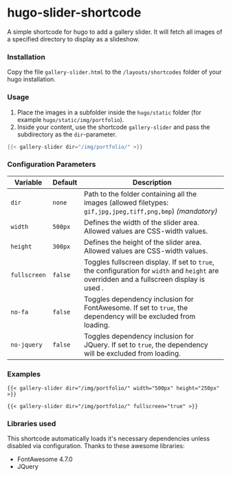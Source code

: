 # hugo-slider-shortcode
A simple shortcode for hugo to add a gallery slider. It will fetch all images of a specified directory to display as a slideshow.

### Installation
Copy the file `gallery-slider.html` to the `/layouts/shortcodes` folder of your hugo installation.

### Usage
1. Place the images in a subfolder inside the `hugo/static` folder (for example `hugo/static/img/portfolio`).
2. Inside your content, use the shortcode `gallery-slider` and pass the subdirectory as the `dir`-parameter.
```go
{{< gallery-slider dir="/img/portfolio/" >}}
```

### Configuration Parameters
| Variable | Default | Description |
| -------- | ------- | ----------- |
| `dir` | `none` | Path to the folder containing all the images (allowed filetypes: `gif,jpg,jpeg,tiff,png,bmp`) *(mandatory)* |
| `width` | `500px` | Defines the width of the slider area. Allowed values are CSS-width values. |
| `height` | `300px` | Defines the height of the slider area. Allowed values are CSS-width values. |
| `fullscreen` | `false` | Toggles fullscreen display. If set to `true`, the configuration for `width` and `height` are overridden and a fullscreen display is used . |
| `no-fa` | `false` | Toggles dependency inclusion for FontAwesome. If set to `true`, the dependency will be excluded from loading. |
| `no-jquery` | `false` | Toggles dependency inclusion for JQuery. If set to `true`, the dependency will be excluded from loading. |

### Examples
```{{< gallery-slider dir="/img/portfolio/" width="500px" height="250px" >}}```

```{{< gallery-slider dir="/img/portfolio/" fullscreen="true" >}}```

### Libraries used
This shortcode automatically loads it's necessary dependencies unless disabled via configuration. Thanks to these awesome libraries:
* FontAwesome 4.7.0
* JQuery 
